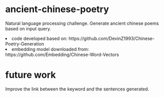# ancient-chinese-poetry

Natural language processing challenge. Generate ancient chinese poems based on input query.

<li>code developed based on: https://github.com/DevinZ1993/Chinese-Poetry-Generation</li>
<li>embedding model downloaded from: https://github.com/Embedding/Chinese-Word-Vectors</li>

# future work

Improve the link between the keyword and the sentences generated.

